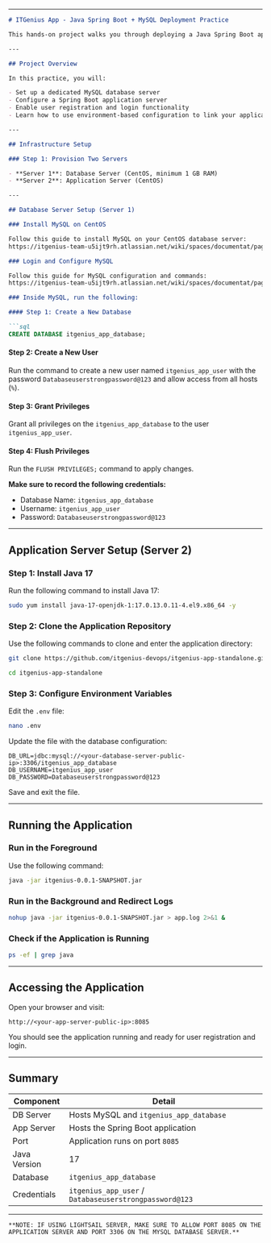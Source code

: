 

---

```markdown
# ITGenius App - Java Spring Boot + MySQL Deployment Practice

This hands-on project walks you through deploying a Java Spring Boot application connected to a MySQL database using two CentOS servers.

---

## Project Overview

In this practice, you will:

- Set up a dedicated MySQL database server
- Configure a Spring Boot application server
- Enable user registration and login functionality
- Learn how to use environment-based configuration to link your application with a database

---

## Infrastructure Setup

### Step 1: Provision Two Servers

- **Server 1**: Database Server (CentOS, minimum 1 GB RAM)
- **Server 2**: Application Server (CentOS)

---

## Database Server Setup (Server 1)

### Install MySQL on CentOS

Follow this guide to install MySQL on your CentOS database server:  
https://itgenius-team-u5ijt9rh.atlassian.net/wiki/spaces/documentat/pages/14417929/CentOS+8

### Login and Configure MySQL

Follow this guide for MySQL configuration and commands:  
https://itgenius-team-u5ijt9rh.atlassian.net/wiki/spaces/documentat/pages/14319683/Commands+Practice

### Inside MySQL, run the following:

#### Step 1: Create a New Database

```sql
CREATE DATABASE itgenius_app_database;
```

#### Step 2: Create a New User

Run the command to create a new user named `itgenius_app_user` with the password `Databaseuserstrongpassword@123` and allow access from all hosts (`%`).

#### Step 3: Grant Privileges

Grant all privileges on the `itgenius_app_database` to the user `itgenius_app_user`.

#### Step 4: Flush Privileges

Run the `FLUSH PRIVILEGES;` command to apply changes.

**Make sure to record the following credentials:**

- Database Name: `itgenius_app_database`
- Username: `itgenius_app_user`
- Password: `Databaseuserstrongpassword@123`

---

## Application Server Setup (Server 2)

### Step 1: Install Java 17

Run the following command to install Java 17:

```bash
sudo yum install java-17-openjdk-1:17.0.13.0.11-4.el9.x86_64 -y
```

### Step 2: Clone the Application Repository

Use the following commands to clone and enter the application directory:

```bash
git clone https://github.com/itgenius-devops/itgenius-app-standalone.git
```

```bash
cd itgenius-app-standalone
```

### Step 3: Configure Environment Variables

Edit the `.env` file:

```bash
nano .env
```

Update the file with the database configuration:

```
DB_URL=jdbc:mysql://<your-database-server-public-ip>:3306/itgenius_app_database
DB_USERNAME=itgenius_app_user
DB_PASSWORD=Databaseuserstrongpassword@123
```

Save and exit the file.

---

## Running the Application

### Run in the Foreground

Use the following command:

```bash
java -jar itgenius-0.0.1-SNAPSHOT.jar
```

### Run in the Background and Redirect Logs

```bash
nohup java -jar itgenius-0.0.1-SNAPSHOT.jar > app.log 2>&1 &
```

### Check if the Application is Running

```bash
ps -ef | grep java
```

---

## Accessing the Application

Open your browser and visit:

```
http://<your-app-server-public-ip>:8085
```

You should see the application running and ready for user registration and login.

---

## Summary

| Component       | Detail                                        |
|-----------------|-----------------------------------------------|
| DB Server       | Hosts MySQL and `itgenius_app_database`       |
| App Server      | Hosts the Spring Boot application             |
| Port            | Application runs on port `8085`               |
| Java Version    | 17                                            |
| Database        | `itgenius_app_database`                       |
| Credentials     | `itgenius_app_user` / `Databaseuserstrongpassword@123` |

---


```
**NOTE: IF USING LIGHTSAIL SERVER, MAKE SURE TO ALLOW PORT 8085 ON THE APPLICATION SERVER AND PORT 3306 ON THE MYSQL DATABASE SERVER.**
